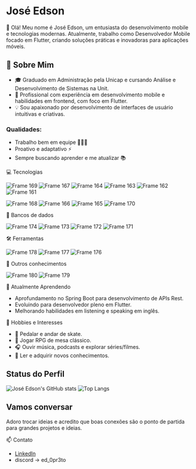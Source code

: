# José Edson

👋 Olá! Meu nome é José Edson, um entusiasta do desenvolvimento mobile e tecnologias modernas. Atualmente, trabalho como Desenvolvedor Mobile focado em Flutter, criando soluções práticas e inovadoras para aplicações móveis.

## 🎯 Sobre Mim

- 🎓 Graduado em Administração pela Unicap e cursando Análise e Desenvolvimento de Sistemas na Unit.
- 💼 Profissional com experiência em desenvolvimento mobile e habilidades em frontend, com foco em Flutter.
- 💡 Sou apaixonado por desenvolvimento de interfaces de usuário intuitivas e criativas.

### Qualidades:
- Trabalho bem em equipe 🧑‍🤝‍🧑
- Proativo e adaptativo ⚡
- Sempre buscando aprender e me atualizar 📚

💻 Tecnologias

![Frame 169](https://github.com/user-attachments/assets/c675849e-705c-4c8f-92af-51e168044df6) ![Frame 167](https://github.com/user-attachments/assets/ca5f4779-a56f-4abd-a727-998fbf9e12b0) ![Frame 164](https://github.com/user-attachments/assets/cc543d25-eb03-4500-9b01-1329a33323a4) ![Frame 163](https://github.com/user-attachments/assets/57d6e893-827a-4fd1-a2b1-bf01e5793900) ![Frame 162](https://github.com/user-attachments/assets/24eee932-fa84-4a69-996e-4dbb5665cbb3) ![Frame 161](https://github.com/user-attachments/assets/ba0ce53d-1301-485d-b126-ab856feb3ddb)

![Frame 168](https://github.com/user-attachments/assets/ee5aba5d-a651-4ac1-b6f8-df5ba99c9f45) ![Frame 166](https://github.com/user-attachments/assets/62688d09-f34e-4f32-8457-c1ac44598aa7) ![Frame 165](https://github.com/user-attachments/assets/82a0a2c8-b498-41ca-8e72-20669a8a1196) ![Frame 170](https://github.com/user-attachments/assets/7c72cb2c-cffe-456d-a3b0-0cb7d2767a25)

🎲 Bancos de dados

![Frame 174](https://github.com/user-attachments/assets/9ceb7cbd-a950-4606-9833-1e85e6842fac) ![Frame 173](https://github.com/user-attachments/assets/989e15f3-ddb4-4cde-b5e4-ea7bcba93aa2) ![Frame 172](https://github.com/user-attachments/assets/e1c564c9-a6d2-4c05-912b-b17707688d7e) ![Frame 171](https://github.com/user-attachments/assets/22a38a19-303c-4419-a7a0-cca722108a0f)

🛠️ Ferramentas

![Frame 178](https://github.com/user-attachments/assets/24e01814-d980-4f34-95a5-d74d6ee744a2) ![Frame 177](https://github.com/user-attachments/assets/21f83af4-8b04-4279-bcf7-1d3253dc1e5e) ![Frame 176](https://github.com/user-attachments/assets/49568590-6eb1-4300-982a-f0f55876cac0)

🧠 Outros conhecimentos

![Frame 180](https://github.com/user-attachments/assets/ddc2a211-8b59-4299-9d91-ba9dc2f1fd91) ![Frame 179](https://github.com/user-attachments/assets/f5a769ee-c2d9-4d3e-b206-cde2d45243d0)

🌱 Atualmente Aprendendo
- Aprofundamento no Spring Boot para desenvolvimento de APIs Rest.
- Evoluindo para desenvolvedor pleno em Flutter.
- Melhorando habilidades em listening e speaking em inglês.

📌 Hobbies e Interesses
- 🚴 Pedalar e andar de skate.
- 🎲 Jogar RPG de mesa clássico.
- 🎧 Ouvir música, podcasts e explorar séries/filmes.
- 📖 Ler e adquirir novos conhecimentos.

## Status do Perfil

![José Edson's GitHub stats](https://github-readme-stats.vercel.app/api?username=EdSillva&show_icons=true&theme=radical) ![Top Langs](https://github-readme-stats.vercel.app/api/top-langs/?username=EdSillva&layout=compact&tlang_count=5)

## Vamos conversar

Adoro trocar ideias e acredito que boas conexões são o ponto de partida para grandes projetos e ideias.

📫 Contato
- [LinkedIn](https://www.linkedin.com/in/jose-easilva/)
- discord → ed_0pr3to
